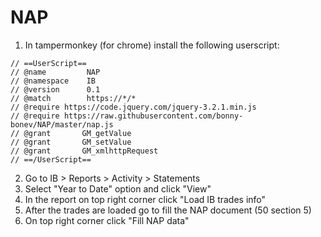 # NAP

1. In tampermonkey (for chrome) install the following userscript:

```
// ==UserScript==
// @name         NAP
// @namespace    IB
// @version      0.1
// @match        https://*/*
// @require https://code.jquery.com/jquery-3.2.1.min.js
// @require https://raw.githubusercontent.com/bonny-bonev/NAP/master/nap.js
// @grant       GM_getValue
// @grant       GM_setValue
// @grant       GM_xmlhttpRequest
// ==/UserScript==
```

2. Go to IB > Reports > Activity > Statements
3. Select "Year to Date" option and click "View"
4. In the report on top right corner click "Load IB trades info"
5. After the trades are loaded go to fill the NAP document (50 section 5)
6. On top right corner click "Fill NAP data"

